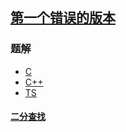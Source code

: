 ## [第一个错误的版本](https://leetcode-cn.com/problems/first-bad-version/)
### 题解
+ [C](../../c/384/278.c)
+ [C++](../../cpp/384/278.cpp)
+ [TS](../../ts/384/278.ts)

#### [二分查找](../../tags/binary-search.md)